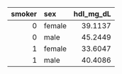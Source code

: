 |   smoker | sex    |   hdl_mg_dL |
|---------:|:-------|------------:|
|        0 | female |     39.1137 |
|        0 | male   |     45.2449 |
|        1 | female |     33.6047 |
|        1 | male   |     40.4086 |